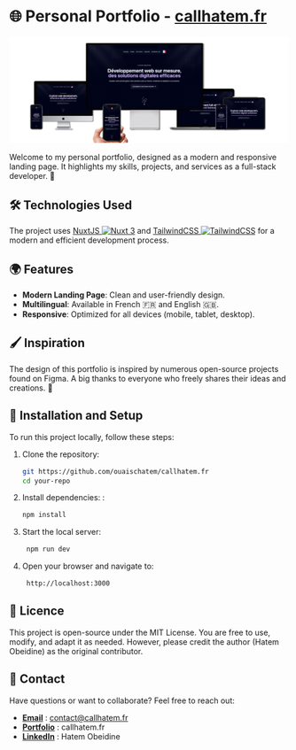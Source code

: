 # 🌐 Personal Portfolio - [callhatem.fr](https://callhatem.fr)

<img src="./public/images/showcase.png" alt="Portfolio Showcase">

Welcome to my personal portfolio, designed as a modern and responsive landing page. It highlights my skills, projects, and services as a full-stack developer. 🌟
## 🛠️ Technologies Used

The project uses <a href="https://nuxt.com">NuxtJS <img src="https://skillicons.dev/icons?i=nuxt" alt="Nuxt 3" width="12" height="12"></a> and <a href="https://tailwindcss.com">TailwindCSS <img src="https://skillicons.dev/icons?i=tailwind" alt="TailwindCSS" width="12" height="12"></a> for a modern and efficient development process.

## 🌍 Features

- **Modern Landing Page**: Clean and user-friendly design.
- **Multilingual**: Available in French 🇫🇷 and English 🇬🇧.
- **Responsive**: Optimized for all devices (mobile, tablet, desktop).

## 🖌️ Inspiration

The design of this portfolio is inspired by numerous open-source projects found on Figma. A big thanks to everyone who freely shares their ideas and creations. 🙌

## 📂 Installation and Setup

To run this project locally, follow these steps:

1. Clone the repository:
   ```bash
   git https://github.com/ouaischatem/callhatem.fr
   cd your-repo
   ```
2. Install dependencies: :
   ```bash
   npm install
   ```
3. Start the local server:
   ```bash
    npm run dev
   ```
4. Open your browser and navigate to:
   ```bash
    http://localhost:3000
   ```
   
## 📜 Licence

This project is open-source under the MIT License. You are free to use, modify, and adapt it as needed. However, please credit the author (Hatem Obeidine) as the original contributor.

## 📧 Contact

Have questions or want to collaborate? Feel free to reach out:

- **[Email](mailto:contact@callhatem.fr)** : contact@callhatem.fr
- **[Portfolio](https://callhatem.fr)** : callhatem.fr
- **[LinkedIn](https://www.linkedin.com/in/hatemobeidine/)** : Hatem Obeidine